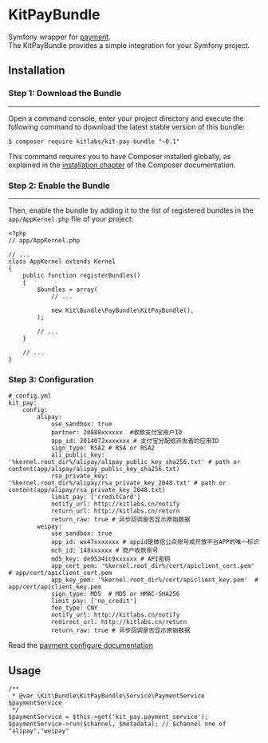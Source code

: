 # KitPayBundle
Symfony wrapper for [payment](https://github.com/helei112g/payment).  
The KitPayBundle provides a simple integration for your Symfony project.

## Installation
 
### Step 1: Download the Bundle
---------------------------
 
Open a command console, enter your project directory and execute the
following command to download the latest stable version of this bundle:
 
	
	$ composer require kitlabs/kit-pay-bundle "~0.1"

 
This command requires you to have Composer installed globally, as explained
in the [installation chapter](https://getcomposer.org/doc/00-intro.md)
of the Composer documentation.
 
### Step 2: Enable the Bundle
---------------------------
 
Then, enable the bundle by adding it to the list of registered bundles
in the `app/AppKernel.php` file of your project:

	<?php
	// app/AppKernel.php
	 
	// ...
	class AppKernel extends Kernel
	{
	    public function registerBundles()
	    {
	        $bundles = array(
	            // ...
	 
	            new Kit\Bundle\PayBundle\KitPayBundle(),
	        );
	 
	        // ...
	    }
	 
	    // ...
	}

### Step 3: Configuration 

	# config.yml
	kit_pay:
	    config:
	        alipay:
	            use_sandbox: true
	            partner: 20888xxxxxx  #收款支付宝用户ID
	            app_id: 2014072xxxxxxx # 支付宝分配给开发者的应用ID
	            sign_type: RSA2 # RSA or RSA2
	            ali_public_key: '%kernel.root_dir%/alipay/alipay_public_key_sha256.txt' # path or content(app/alipay/alipay_public_key_sha256.txt)
	            rsa_private_key: '%kernel.root_dir%/alipay/rsa_private_key_2048.txt' # path or content(app/alipay/rsa_private_key_2048.txt)
	            limit_pay: ['creditCard']
	            notify_url: http://kitlabs.cn/notify
	            return_url: http://kitlabs.cn/return
	            return_raw: true # 异步回调是否显示原始数据
	        weipay:
	            use_sandbox: true
	            app_id: wx47xxxxxxx # appid是微信公众账号或开放平台APP的唯一标识
	            mch_id: 148xxxxxx # 商户收款账号
	            md5_key: de95341c9xxxxxx # API密钥
	            app_cert_pem: '%kernel.root_dir%/cert/apiclient_cert.pem' # app/cert/apiclient_cert.pem
	            app_key_pem: '%kernel.root_dir%/cert/apiclient_key.pem'  # app/cert/apiclient_key.pem
	            sign_type: MD5  # MD5 or HMAC-SHA256
	            limit_pay: ['no_credit']
	            fee_type: CNY
	            notify_url: http://kitlabs.cn/notify
	            redirect_url: http://kitlabs.cn/return
	            return_raw: true # 异步回调是否显示原始数据

Read the [payment configure documentation](https://helei112g1.gitbooks.io/payment-sdk/content/ji-chu-pei-zhi.html)
## Usage

	/**
     * @var \Kit\Bundle\KitPayBundle\Service\PaymentService $paymentService
     */
    $paymentService = $this->get('kit_pay.payment_service');
    $paymentService->run($channel, $metadata); // $channel one of "alipay","weipay"
